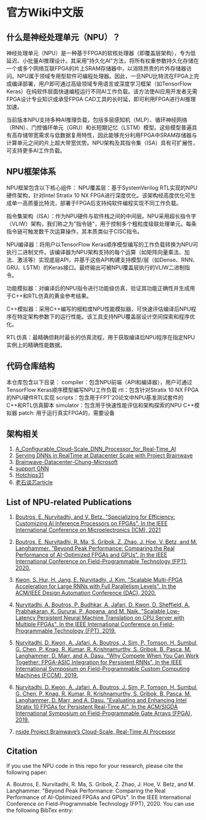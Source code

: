 # 官方Wiki中文版

## 什么是神经处理单元（NPU）？
神经处理单元（NPU）是一种基于FPGA的软核处理器（即覆盖层架构），专为低延迟、小批量AI推理设计。其采用"持久化AI"方法，将所有权重参数持久化存储在一个或多个网络互联FPGA的片上SRAM存储器中，以消除昂贵的片外存储器访问。NPU属于领域专用型软件可编程处理器。因此，一旦NPU比特流在FPGA上完成编译部署，用户即可通过高级领域专用语言或深度学习框架（如TensorFlow Keras）在纯软件层面快速编程运行不同AI工作负载。该方法使AI应用开发者无需FPGA设计专业知识或承受FPGA CAD工具的长时延，即可利用FPGA进行AI推理加速。

当前版本NPU支持多种AI推理负载，包括多层感知机（MLP）、循环神经网络（RNN）、门控循环单元（GRU）和长短期记忆（LSTM）模型。这些模型普遍具有高存储带宽需求与低数据复用特性，因此能够充分利用FPGA中SRAM存储器与计算单元之间的片上超大带宽优势。NPU架构及其指令集（ISA）具有可扩展性，可支持更多AI工作负载。

## NPU框架体系
NPU框架包含以下核心组件：
NPU覆盖层：基于SystemVerilog RTL实现的NPU硬件架构，针对Intel Stratix 10 NX FPGA进行深度优化。该架构经高度优化可生成单一高质量比特流，部署于FPGA后支持纯软件编程实现不同工作负载。

指令集架构（ISA）：作为NPU硬件与软件栈之间的中间层。NPU采用超长指令字（VLIW）架构，我们称之为"指令链"，用于控制多个粗粒度级联处理单元。每条指令链可触发数千次运算操作，其本质类似于CISC指令。

NPU编译器：将用户以TensorFlow Keras顺序模型编写的工作负载转换为NPU可执行二进制文件。该编译器为NPU架构支持的每个运算（如矩阵向量乘法、加法、激活等）实现底层API，并基于这些API构建支持模型/层（如Dense、RNN、GRU、LSTM）的Keras接口。最终输出可被NPU覆盖层执行的VLIW二进制指令。

功能模拟器：对编译后的NPU指令进行功能级仿真，验证其功能正确性并生成用于C++和RTL仿真的黄金参考结果。

C++模拟器：采用C++编写的细粒度NPU性能模拟器，可快速评估编译后NPU程序在特定架构参数下的运行性能。该工具支持NPU覆盖层设计空间探索和程序优化。

RTL仿真：最精确但耗时最长的仿真流程，用于获取编译后NPU程序在指定NPU实例上的精确性能数据。

## 代码仓库结构
本仓库包含以下目录：
compiler：包含NPU前端（API和编译器），用户可通过TensorFlow Keras顺序模型编写NPU工作负载
rtl：包含针对Stratix 10 NX FPGA的NPU硬件RTL实现
scripts：包含用于FPT'20论文中NPU基准测试套件的C++和RTL仿真脚本
simulator：包含用于快速性能评估和架构探索的NPU C++模拟器
patch: 用于运行真实FPGA的，需要设备

## 架构相关

1. [A_Configurable_Cloud-Scale_DNN_Processor_for_Real-Time_AI](../doc/A_Configurable_Cloud-Scale_DNN_Processor_for_Real-Time_AI.pdf)
1. [Serving DNNs in RealTime at Datacenter Scale with Project Brainwave](../doc/mi0218_Chung-2018Mar25.pdf)
1. [Brainwave-Datacenter-Chung-Microsoft](../doc/HC29.22622-Brainwave-Datacenter-Chung-Microsoft-2017_08_11_2017.compressed.pdf)
1. [support GNN](../doc/A_Software-Programmable_Neural_Processing_Unit_for_Graph_Neural_Network_Inference_on_FPGAs.pdf)
1. [Hotchips31](../doc/HC31_T2_Microsoft_CarrieChiouChung.pdf)
1. [老石谈芯article](https://shilicon.com/archives/180)


## List of NPU-related Publications
1. [Boutros, E. Nurvitadhi, and V. Betz. "Specializing for Efficiency: Customizing AI Inference Processors on FPGAs". In the IEEE International Conference on Microelectronics (ICM), 2021](../doc/01_icm2021_specialization.pdf)

1. [Boutros, E. Nurvitadhi, R. Ma, S. Gribok, Z. Zhao, J. Hoe, V. Betz, and M. Langhammer. "Beyond Peak Performance: Comparing the Real Performance of AI-Optimized FPGAs and GPUs". In the IEEE International Conference on Field-Programmable Technology (FPT), 2020.](../doc/02_beyond-peak-performance-white-paper.pdf)

1. [Kwon, S. Hur, H. Jang, E. Nurvitadhi, J. Kim. "Scalable Multi-FPGA Acceleration for Large RNNs with Full Parallelism Levels". In the ACM/IEEE Design Automation Conference (DAC), 2020.](../doc/03_Scalable_Multi-FPGA_Acceleration_for_Large_RNNs_with_Full_Parallelism_Levels.pdf)

1. [Nurvitadhi, A. Boutros, P. Budhkar, A. Jafari, D. Kwon, D. Sheffield, A. Prabhakaran, K. Gururaj, P. Appana, and M. Naik. "Scalable Low-Latency Persistent Neural Machine Translation on CPU Server with Multiple FPGAs". In the IEEE International Conference on Field-Programmable Technology (FPT), 2019.](../doc/04_Scalable_Low-Latency_Persistent_Neural_Machine_Translation_on_CPU_Server_with_Multiple_FPGAs.pdf)

1. [Nurvitadhi, D. Kwon, A. Jafari, A. Boutros, J. Sim, P. Tomson, H. Sumbul, G. Chen, P. Knag, R. Kumar, R. Krishnamurthy, S. Gribok, B. Pasca, M. Langhammer, D. Marr, and A. Dasu. "Why Compete When You Can Work Together: FPGA-ASIC Integration for Persistent RNNs". In the IEEE International Symposium on Field-Programmable Custom Computing Machines (FCCM), 2019.](../doc/05_Why_Compete_When_You_Can_Work_Together_FPGA-ASIC_Integration_for_Persistent_RNNs.pdf)

1. [Nurvitadhi, D. Kwon, A. Jafari, A. Boutros, J. Sim, P. Tomson, H. Sumbul, G. Chen, P. Knag, R. Kumar, R. Krishnamurthy, S. Gribok, B. Pasca, M. Langhammer, D. Marr, and A. Dasu. "Evaluating and Enhancing Intel Stratix 10 FPGAs for Persistent Real-Time AI". In the ACM/SIGDA International Symposium on Field-Programmable Gate Arrays (FPGA), 2019.](../doc/06_Evaluating_The_Highly-Pipelined_Intel_Stratix_10_FPGA_Architecture_Using_Open-Source_Benchmarks.pdf)

1. [nside Project Brainwave’s Cloud-Scale, Real-Time AI Processor](../doc/07_Inside_Project_Brainwaves_Cloud-Scale_Real-Time_AI_Processor.pdf)

## Citation
If you use the NPU code in this repo for your research, please cite the following paper:

A. Boutros, E. Nurvitadhi, R. Ma, S. Gribok, Z. Zhao, J. Hoe, V. Betz, and M. Langhammer. "Beyond Peak Performance: Comparing the Real Performance of AI-Optimized FPGAs and GPUs". In the IEEE International Conference on Field-Programmable Technology (FPT), 2020.
You can use the following BibTex entry:
